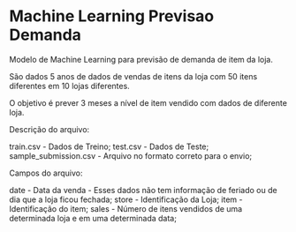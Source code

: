 # Machine Learning Previsao Demanda
Modelo de Machine Learning para previsão de demanda de item da loja.

São dados 5 anos de dados de vendas de itens da loja com 50 itens diferentes em 10 lojas diferentes.

O objetivo é prever 3 meses a nível de item vendido com dados de diferente loja.

Descrição do arquivo:

train.csv - Dados de Treino;
test.csv - Dados de Teste;
sample_submission.csv - Arquivo no formato correto para o envio;

Campos do arquivo:

date - Data da venda - Esses dados não tem informação de feriado ou de dia que a loja ficou fechada;
store - Identificação da Loja;
item - Identificação do item;
sales - Número de itens vendidos de uma determinada loja e em uma determinada data;
